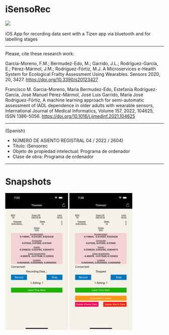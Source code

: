 # iSensoRec
<img src="https://img.shields.io/github/downloads/frangam/tizensor/iOSApp.ipa"/> 

iOS App for recording data sent with a Tizen app via bluetooth and for labelling stages

---

Please, cite these research work:

Garcia-Moreno, F.M.; Bermudez-Edo, M.; Garrido, J.L.; Rodríguez-García, E.; Pérez-Mármol, J.M.; Rodríguez-Fórtiz, M.J. A Microservices e-Health System for Ecological Frailty Assessment Using Wearables. Sensors 2020, 20, 3427. https://doi.org/10.3390/s20123427

Francisco M. Garcia-Moreno, Maria Bermudez-Edo, Estefanía Rodríguez-García, José Manuel Pérez-Mármol, José Luis Garrido, María José Rodríguez-Fórtiz,
A machine learning approach for semi-automatic assessment of IADL dependence in older adults with wearable sensors,
International Journal of Medical Informatics, Volume 157, 2022, 104625, ISSN 1386-5056. https://doi.org/10.1016/j.ijmedinf.2021.104625


---

(Spanish)
- NÚMERO DE ASIENTO REGISTRAL 04 / 2022 / 2604)
- Título: iSensorec
- Objeto de propiedad intelectual: Programa de ordenador
- Clase de obra: Programa de ordenador

---

# Snapshots

<img src="https://github.com/frangam/tizensor/blob/1.0/iOSAPP/doc/1.PNG" width="200">
<img src="https://github.com/frangam/tizensor/blob/1.0/iOSAPP/doc/2.PNG" width="200">
